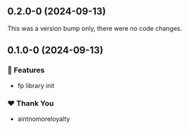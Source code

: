 ## 0.2.0-0 (2024-09-13)

This was a version bump only, there were no code changes.

## 0.1.0-0 (2024-09-13)


### 🚀 Features

- fp library init

### ❤️  Thank You

- aintnomoreloyalty